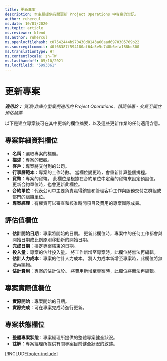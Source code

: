 ```yaml
---
title: 更新專案
description: 本主題提供有關更新 Project Operations 中專案的資訊。
author: ruhercul
ms.date: 10/01/2020
ms.topic: article
ms.reviewer: kfend
ms.author: ruhercul
ms.openlocfilehash: c07542444b970430d8143a60aad6970305769b22
ms.sourcegitcommit: 40f68387f594180af64a5e5c748b6efa188bd300
ms.translationtype: HT
ms.contentlocale: zh-TW
ms.lasthandoff: 05/10/2021
ms.locfileid: "5993361"
---
```

# <a name="update-a-project"></a>更新專案

_**適用於：** 資源/非庫存型案例適用的 Project Operations、精簡部署 - 交易至開立預估發票_

以下是建立專案後可在其中更新的欄位摘要，以及這些更新作業的任何適用含意。

## <a name="project-detail-fields"></a>專案詳細資料欄位

- **名稱**：選取專案的標題。
- **描述**：專案的概觀。
- **客戶**：專案將交付到的公司。
- **行事曆範本**：專案的工作時數。 當欄位變更時，會重新計算整個排程。
- **貨幣**：專案的貨幣。 此欄位是根據在合約單位中定義的貨幣來設定預設值。 更新合約單位時，也會更新此欄位。
- **合約單位**：代表公司中主要負責贏得銷售和管理客戶工作與服務交付之群組或部門的組織單位。 
- **專案經理**：有權責可以審查和核准時間項目及費用的專案團隊成員。

## <a name="estimate-fields"></a>評估值欄位

- **估計開始日期**：專案將開始的日期。 更新此欄位時，專案中的任何工作都會與開始日期成比例原則移動新的開始日期。
- **完成日期**：排定專案結束的日期。
- **投入量**：專案的估計投入量。 將工作新增至專案時，此欄位將無法再編輯。
- **估計人力成本**：專案的估計人力成本。 將人力成本新增至專案時，此欄位將無法再編輯。
- **估計費用**：專案的估計位於。 將費用新增至專案時，此欄位將無法再編輯。

## <a name="project-actual-fields"></a>專案實際值欄位
- **實際開始**：專案開始的日期。
- **實際完成**：可在專案完成時進行更新。

## <a name="project-status-fields"></a>專案狀態欄位

- **整體專案狀態**：專案經理所提供的整體專案健全狀況。
- **註解**：專案經理所提供有關專案目前健全狀況的敘述。



[!INCLUDE[footer-include](../includes/footer-banner.md)]